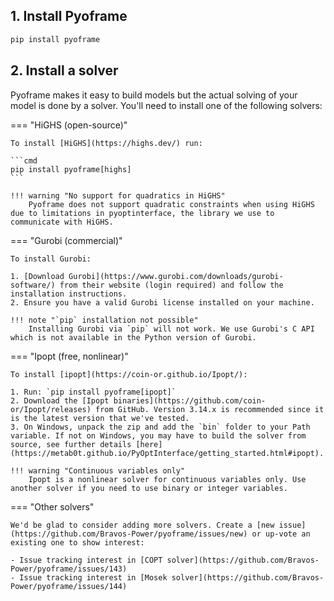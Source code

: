 ## 1. Install Pyoframe

```cmd
pip install pyoframe
```

## 2. Install a solver

Pyoframe makes it easy to build models but the actual solving of your model is done by a solver. You'll need to install one of the following solvers:

=== "HiGHS (open-source)"

    To install [HiGHS](https://highs.dev/) run:

    ```cmd
    pip install pyoframe[highs]
    ```

    !!! warning "No support for quadratics in HiGHS"
        Pyoframe does not support quadratic constraints when using HiGHS due to limitations in pyoptinterface, the library we use to communicate with HiGHS.


=== "Gurobi (commercial)"

    To install Gurobi:

    1. [Download Gurobi](https://www.gurobi.com/downloads/gurobi-software/) from their website (login required) and follow the installation instructions.
    2. Ensure you have a valid Gurobi license installed on your machine.

    !!! note "`pip` installation not possible"
        Installing Gurobi via `pip` will not work. We use Gurobi's C API which is not available in the Python version of Gurobi.

=== "Ipopt (free, nonlinear)"

    To install [ipopt](https://coin-or.github.io/Ipopt/):

    1. Run: `pip install pyoframe[ipopt]`
    2. Download the [Ipopt binaries](https://github.com/coin-or/Ipopt/releases) from GitHub. Version 3.14.x is recommended since it is the latest version that we've tested.
    3. On Windows, unpack the zip and add the `bin` folder to your Path variable. If not on Windows, you may have to build the solver from source, see further details [here](https://metab0t.github.io/PyOptInterface/getting_started.html#ipopt).

    !!! warning "Continuous variables only"
        Ipopt is a nonlinear solver for continuous variables only. Use another solver if you need to use binary or integer variables. 

=== "Other solvers"

    We'd be glad to consider adding more solvers. Create a [new issue](https://github.com/Bravos-Power/pyoframe/issues/new) or up-vote an existing one to show interest:

    - Issue tracking interest in [COPT solver](https://github.com/Bravos-Power/pyoframe/issues/143)
    - Issue tracking interest in [Mosek solver](https://github.com/Bravos-Power/pyoframe/issues/144)


